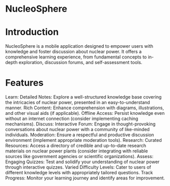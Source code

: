 # NucleoSphere

# Introduction

NucleoSphere is a mobile application designed to empower users with knowledge and foster discussion about nuclear power. It offers a comprehensive learning experience, from fundamental concepts to in-depth exploration, discussion forums, and self-assessment tools.

# Features

Learn:
Detailed Notes: Explore a well-structured knowledge base covering the intricacies of nuclear power, presented in an easy-to-understand manner.
Rich Content: Enhance comprehension with diagrams, illustrations, and other visual aids (if applicable).
Offline Access: Persist knowledge even without an internet connection (consider implementing caching mechanisms).
Discuss:
Interactive Forum: Engage in thought-provoking conversations about nuclear power with a community of like-minded individuals.
Moderation: Ensure a respectful and productive discussion environment (implement appropriate moderation tools).
Research:
Curated Resources: Access a directory of credible and up-to-date research materials on nuclear power plants (consider integrating with reliable sources like government agencies or scientific organizations).
Assess:
Engaging Quizzes: Test and solidify your understanding of nuclear power through interactive quizzes.
Varied Difficulty Levels: Cater to users of different knowledge levels with appropriately tailored questions.
Track Progress: Monitor your learning journey and identify areas for improvement.
